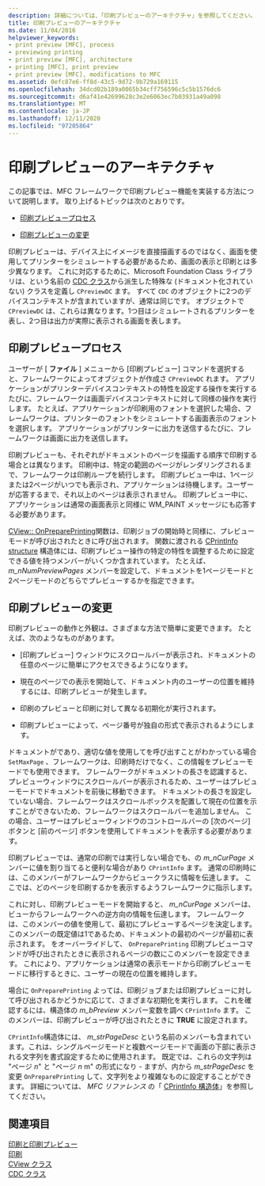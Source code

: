 ```yaml
---
description: 詳細については、「印刷プレビューのアーキテクチャ」を参照してください。
title: 印刷プレビューのアーキテクチャ
ms.date: 11/04/2016
helpviewer_keywords:
- print preview [MFC], process
- previewing printing
- print preview [MFC], architecture
- printing [MFC], print preview
- print preview [MFC], modifications to MFC
ms.assetid: 0efc87e6-ff8d-43c5-9d72-9b729a169115
ms.openlocfilehash: 34dcd02b189a0065b34cff756596c5c5b1576dc6
ms.sourcegitcommit: d6af41e42699628c3e2e6063ec7b03931a49a098
ms.translationtype: MT
ms.contentlocale: ja-JP
ms.lasthandoff: 12/11/2020
ms.locfileid: "97205864"
---
```

# <a name="print-preview-architecture"></a>印刷プレビューのアーキテクチャ

この記事では、MFC フレームワークで印刷プレビュー機能を実装する方法について説明します。 取り上げるトピックは次のとおりです。

- [印刷プレビュープロセス](#_core_the_print_preview_process)

- [印刷プレビューの変更](#_core_modifying_print_preview)

印刷プレビューは、デバイス上にイメージを直接描画するのではなく、画面を使用してプリンターをシミュレートする必要があるため、画面の表示と印刷とは多少異なります。 これに対応するために、Microsoft Foundation Class ライブラリは、という名前の [CDC クラス](reference/cdc-class.md)から派生した特殊な (ドキュメント化されていない) クラスを定義し `CPreviewDC` ます。 すべて `CDC` のオブジェクトに2つのデバイスコンテキストが含まれていますが、通常は同じです。 オブジェクトで `CPreviewDC` は、これらは異なります。1つ目はシミュレートされるプリンターを表し、2つ目は出力が実際に表示される画面を表します。

## <a name="the-print-preview-process"></a><a name="_core_the_print_preview_process"></a> 印刷プレビュープロセス

ユーザーが [ **ファイル** ] メニューから [印刷プレビュー] コマンドを選択すると、フレームワークによってオブジェクトが作成さ `CPreviewDC` れます。 アプリケーションがプリンターデバイスコンテキストの特性を設定する操作を実行するたびに、フレームワークは画面デバイスコンテキストに対して同様の操作を実行します。 たとえば、アプリケーションが印刷用のフォントを選択した場合、フレームワークは、プリンターのフォントをシミュレートする画面表示のフォントを選択します。 アプリケーションがプリンターに出力を送信するたびに、フレームワークは画面に出力を送信します。

印刷プレビューも、それぞれがドキュメントのページを描画する順序で印刷する場合とは異なります。 印刷中は、特定の範囲のページがレンダリングされるまで、フレームワークは印刷ループを続行します。 印刷プレビュー中は、1ページまたは2ページがいつでも表示され、アプリケーションは待機します。ユーザーが応答するまで、それ以上のページは表示されません。 印刷プレビュー中に、アプリケーションは通常の画面表示と同様に WM_PAINT メッセージにも応答する必要があります。

[CView:: OnPreparePrinting](reference/cview-class.md#onprepareprinting)関数は、印刷ジョブの開始時と同様に、プレビューモードが呼び出されたときに呼び出されます。 関数に渡される [CPrintInfo structure](reference/cprintinfo-structure.md) 構造体には、印刷プレビュー操作の特定の特性を調整するために設定できる値を持つメンバーがいくつか含まれています。 たとえば、 *m_nNumPreviewPages* メンバーを設定して、ドキュメントを1ページモードと2ページモードのどちらでプレビューするかを指定できます。

## <a name="modifying-print-preview"></a><a name="_core_modifying_print_preview"></a> 印刷プレビューの変更

印刷プレビューの動作と外観は、さまざまな方法で簡単に変更できます。 たとえば、次のようなものがあります。

- [印刷プレビュー] ウィンドウにスクロールバーが表示され、ドキュメントの任意のページに簡単にアクセスできるようになります。

- 現在のページでの表示を開始して、ドキュメント内のユーザーの位置を維持するには、印刷プレビューが発生します。

- 印刷のプレビューと印刷に対して異なる初期化が実行されます。

- 印刷プレビューによって、ページ番号が独自の形式で表示されるようにします。

ドキュメントがであり、適切な値を使用してを呼び出すことがわかっている場合 `SetMaxPage` 、フレームワークは、印刷時だけでなく、この情報をプレビューモードでも使用できます。 フレームワークがドキュメントの長さを認識すると、プレビューウィンドウにスクロールバーが表示されるため、ユーザーはプレビューモードでドキュメントを前後に移動できます。 ドキュメントの長さを設定していない場合、フレームワークはスクロールボックスを配置して現在の位置を示すことができないため、フレームワークはスクロールバーを追加しません。 この場合、ユーザーはプレビューウィンドウのコントロールバーの [次のページ] ボタンと [前のページ] ボタンを使用してドキュメントを表示する必要があります。

印刷プレビューでは、通常の印刷では実行しない場合でも、の *m_nCurPage* メンバーに値を割り当てると便利な場合があり `CPrintInfo` ます。 通常の印刷時には、このメンバーがフレームワークからビュークラスに情報を伝達します。 ここでは、どのページを印刷するかを表示するようフレームワークに指示します。

これに対し、印刷プレビューモードを開始すると、 *m_nCurPage* メンバーは、ビューからフレームワークへの逆方向の情報を伝達します。 フレームワークは、このメンバーの値を使用して、最初にプレビューするページを決定します。 このメンバーの既定値は1であるため、ドキュメントの最初のページが最初に表示されます。 をオーバーライドして、 `OnPreparePrinting` 印刷プレビューコマンドが呼び出されたときに表示されるページの数にこのメンバーを設定できます。 これにより、アプリケーションは通常の表示モードから印刷プレビューモードに移行するときに、ユーザーの現在の位置を維持します。

場合に `OnPreparePrinting` よっては、印刷ジョブまたは印刷プレビューに対して呼び出されるかどうかに応じて、さまざまな初期化を実行します。 これを確認するには、構造体の *m_bPreview* メンバー変数を調べ `CPrintInfo` ます。 このメンバーは、印刷プレビューが呼び出されたときに **TRUE** に設定されます。

`CPrintInfo`構造体には、 *m_strPageDesc* という名前のメンバーも含まれています。これは、シングルページモードと複数ページモードで画面の下部に表示される文字列を書式設定するために使用されます。 既定では、これらの文字列は "ページ *n*" と "ページ *n* m" の形式になり  -  ますが、内から *m_strPageDesc* を変更 `OnPreparePrinting` して、文字列をより複雑なものに設定することができます。 詳細については、 *MFC リファレンス* の「 [CPrintInfo 構造体](reference/cprintinfo-structure.md)」を参照してください。

## <a name="see-also"></a>関連項目

[印刷と印刷プレビュー](printing-and-print-preview.md)<br/>
[印刷](printing.md)<br/>
[CView クラス](reference/cview-class.md)<br/>
[CDC クラス](reference/cdc-class.md)
